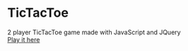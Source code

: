 # TicTacToe
2 player TicTacToe game made with JavaScript and JQuery\
[Play it here](https://baba-tictactoe.netlify.app/)

